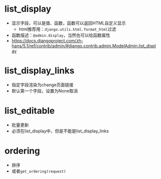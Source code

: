 # list_display
- 显示字段，可以是值、函数，函数可以返回HTML自定义显示
	- html推荐用：`django.utils.html.format_html`过滤
- 函数描述：`@admin.display`，当然也可以给函数属性
- https://docs.djangoproject.com/zh-hans/5.1/ref/contrib/admin/#django.contrib.admin.ModelAdmin.list_display

# list_display_links
- 指定字段渲染为change页面链接
- 默认第一个字段，设置为None取消

# list_editable
- 批量更新
- 必须在list_display中，但是不能是list_display_links

# ordering
- 排序
- 或者`get_ordering(request)`
